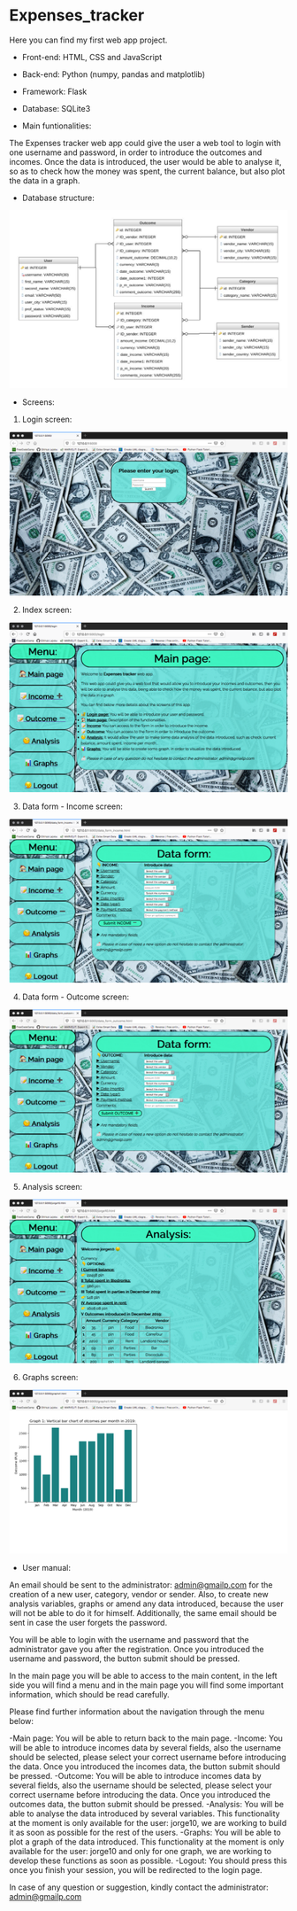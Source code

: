 # Expenses_tracker

Here you can find my first web app project.

- Front-end: HTML, CSS and JavaScript

- Back-end: Python (numpy, pandas and matplotlib)

- Framework: Flask

- Database: SQLite3

- Main funtionalities:

The Expenses tracker web app could give the user a web tool to login with one username and
password, in order to introduce the outcomes and incomes. Once the data is introduced, the
user would be able to analyse it, so as to check how the money was spent, the current balance,
but also plot the data in a graph.

- Database structure: 

![alt text](https://github.com/lajobu/Expenses_tracker/blob/master/Screens/Database.png)

- Screens:

1) Login screen:

![alt text](https://github.com/lajobu/Expenses_tracker/blob/master/Screens/Login.png)

2) Index screen:

![alt text](https://github.com/lajobu/Expenses_tracker/blob/master/Screens/Index.png)

3) Data form - Income screen:

![alt text](https://github.com/lajobu/Expenses_tracker/blob/master/Screens/Income.png)

4) Data form - Outcome screen:

![alt text](https://github.com/lajobu/Expenses_tracker/blob/master/Screens/Outcome.png)

5) Analysis screen:

![alt text](https://github.com/lajobu/Expenses_tracker/blob/master/Screens/Analysis.png)

6) Graphs screen:

![alt text](https://github.com/lajobu/Expenses_tracker/blob/master/Screens/Graphs.png)

- User manual:

An email should be sent to the administrator: admin@gmailp.com for the creation of a new
user, category, vendor or sender. Also, to create new analysis variables, graphs or amend any
data introduced, because the user will not be able to do it for himself. Additionally, the same
email should be sent in case the user forgets the password.

You will be able to login with the username and password that the administrator gave you
after the registration. Once you introduced the username and password, the button submit
should be pressed.

In the main page you will be able to access to the main content, in the left side you will find a
menu and in the main page you will find some important information, which should be read
carefully.

Please find further information about the navigation through the menu below:

-Main page: You will be able to return back to the main page.
-Income: You will be able to introduce incomes data by several fields, also the
username should be selected, please select your correct username before introducing
the data. Once you introduced the incomes data, the button submit should be pressed.
-Outcome: You will be able to introduce incomes data by several fields, also the
username should be selected, please select your correct username before introducing
the data. Once you introduced the outcomes data, the button submit should be pressed.
-Analysis: You will be able to analyse the data introduced by several variables. This
functionality at the moment is only available for the user: jorge10, we are working to
build it as soon as possible for the rest of the users.
-Graphs: You will be able to plot a graph of the data introduced. This functionality at
the moment is only available for the user: jorge10 and only for one graph, we are
working to develop these functions as soon as possible.
-Logout: You should press this once you finish your session, you will be redirected to
the login page.

In case of any question or suggestion, kindly contact the administrator: admin@gmailp.com

